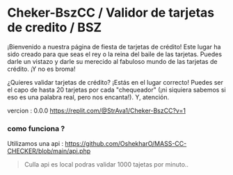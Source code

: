 # Cheker-BszCC / Validor de tarjetas de credito / BSZ
¡Bienvenido a nuestra página de fiesta de tarjetas de crédito! Este lugar ha sido creado para que seas el rey o la reina del baile de las tarjetas. Puedes darle un vistazo y darle su merecido al fabuloso mundo de las tarjetas de crédito. ¡Y no es broma!

¿Quieres validar tarjetas de crédito? ¡Estás en el lugar correcto! Puedes ser el capo de hasta 20 tarjetas por cada "chequeador" (¡ni siquiera sabemos si eso es una palabra real, pero nos encanta!). Y, atención.

vercion : 0.0.0 https://replit.com/@StrAva1/Cheker-BszCC?v=1

### como funciona ?
Utilizamos una api :  https://github.com/OshekharO/MASS-CC-CHECKER/blob/main/api.php 
> Culla api es local podras validar 1000 tajetas por minuto..

